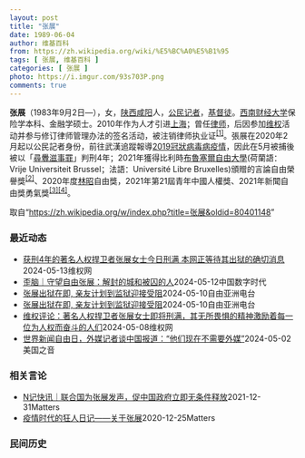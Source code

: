 ```yaml
---
layout: post
title: "张展"
date: 1989-06-04
author: 维基百科
from: https://zh.wikipedia.org/wiki/%E5%BC%A0%E5%B1%95
tags: [ 张展, 维基百科 ]
categories: [ 张展 ]
photo: https://i.imgur.com/93s703P.png
comments: true
---
```

<div class="mw-content-ltr mw-parser-output" lang="zh" dir="ltr"><div id="noteTA-9ce5ea90" class="noteTA"><div class="noteTA-group"><div data-noteta-group-source="module" data-noteta-group="Medicine"></div></div></div>


<p><b>张展</b>（1983年9月2日<span class="useeditintro" title="Template:BLP editintro">—</span>），女，<a href="/wiki/%E9%99%95%E8%A5%BF" class="mw-redirect" title="陕西">陕西</a><a href="/wiki/%E5%92%B8%E9%98%B3" class="mw-redirect" title="咸阳">咸阳</a>人，<a href="/wiki/%E5%85%AC%E6%B0%91%E8%A8%98%E8%80%85" class="mw-redirect" title="公民記者">公民记者</a>，<a href="/wiki/%E5%9F%BA%E7%9D%A3%E5%BE%92" title="基督徒">基督徒</a>。<a href="/wiki/%E8%A5%BF%E5%8D%97%E8%B4%A2%E7%BB%8F%E5%A4%A7%E5%AD%A6" title="西南财经大学">西南财经大学</a>保险学本科、金融学硕士。2010年作为人才引进<a href="/wiki/%E4%B8%8A%E6%B5%B7" class="mw-redirect" title="上海">上海</a>；曾任<a href="/wiki/%E5%BE%8B%E5%B8%88" class="mw-redirect" title="律师">律师</a>，后因参加<a href="/wiki/%E7%BB%B4%E6%9D%83" class="mw-redirect" title="维权">维权</a>活动并参与修订律师管理办法的签名活动，被注销律师执业证<sup id="cite_ref-1" class="reference"><a href="#cite_note-1">[1]</a></sup>。張展在2020年2月起以公民記者身份，前往武漢追蹤報導<a href="/wiki/2019%E5%86%A0%E7%8B%80%E7%97%85%E6%AF%92%E7%97%85%E6%AD%A6%E6%BC%A2%E5%B8%82%E7%96%AB%E6%83%85" title="2019冠狀病毒病武漢市疫情">2019冠狀病毒病疫情</a>，因此在5月被捕後被以「<a href="/wiki/%E5%B0%8B%E9%87%81%E6%BB%8B%E4%BA%8B%E7%BD%AA" class="mw-redirect" title="尋釁滋事罪">尋釁滋事罪</a>」判刑4年；2021年獲得比利時<a href="/wiki/%E5%B8%83%E9%B2%81%E5%A1%9E%E5%B0%94%E8%87%AA%E7%94%B1%E5%A4%A7%E5%AD%A6" class="mw-disambig" title="布鲁塞尔自由大学">布魯塞爾自由大學</a>(荷蘭語：Vrije Universiteit Brussel；法語：Université Libre Bruxelles)頒贈的言論自由榮譽獎<sup id="cite_ref-2" class="reference"><a href="#cite_note-2">[2]</a></sup>、2020年度<a href="/wiki/%E6%9E%97%E6%98%AD" title="林昭">林昭</a>自由獎，2021年第21屆青年中國人權獎、2021年新聞自由獎勇氣獎<sup id="cite_ref-無國界_3-0" class="reference"><a href="#cite_note-無國界-3">[3]</a></sup><sup id="cite_ref-4" class="reference"><a href="#cite_note-4">[4]</a></sup>。
</p>
<meta property="mw:PageProp/toc">
</div><!--esi <esi:include src="/esitest-fa8a495983347898/content" /> --><noscript><img src="https://login.wikimedia.org/wiki/Special:CentralAutoLogin/start?type=1x1" alt="" width="1" height="1" style="border: none; position: absolute;"></noscript>
<div class="printfooter" data-nosnippet="">取自“<a dir="ltr" href="https://zh.wikipedia.org/w/index.php?title=张展&amp;oldid=80401148">https://zh.wikipedia.org/w/index.php?title=张展&amp;oldid=80401148</a>”</div><div id="recent-news"><h3>最近动态</h3><ul><li><a href="https://nodebe4.github.io/waimei/2024-05-13/%E8%8E%B7%E5%88%914%E5%B9%B4%E7%9A%84%E8%91%97%E5%90%8D%E4%BA%BA%E6%9D%83%E6%8D%8D%E5%8D%AB%E8%80%85%E5%BC%A0%E5%B1%95%E5%A5%B3%E5%A3%AB%E4%BB%8A%E6%97%A5%E5%88%91%E6%BB%A1-%E6%9C%AC%E7%BD%91%E6%AD%A3%E7%AD%89%E5%BE%85%E5%85%B6%E5%87%BA%E7%8B%B1%E7%9A%84%E7%A1%AE%E5%88%87%E6%B6%88%E6%81%AF" title="获刑4年的著名人权捍卫者张展女士今日刑满 本网正等待其出狱的确切消息—— （维权网信息中心报道）2024年5月13日，本网获悉：获刑4年的著名人权捍卫者张展女士今日刑满，本网记者正在多方联系，等...">获刑4年的著名人权捍卫者张展女士今日刑满 本网正等待其出狱的确切消息</a><time>2024-05-13</time><a class="tag">维权网</a></li>
<li><a href="https://nodebe4.github.io/waimei/2024-05-12/%E6%AD%AA%E8%84%91-%E5%AE%88%E6%9C%9B%E8%87%AA%E7%94%B1%E5%BC%A0%E5%B1%95-%E8%A7%A3%E5%B0%81%E7%9A%84%E5%9F%8E%E5%92%8C%E8%A2%AB%E5%9B%9A%E7%9A%84%E4%BA%BA" title="歪脑｜守望自由张展：解封的城和被囚的人—— CDT 档案卡 标题：守望自由张展：解封的城和被囚的人作者：林砚青发表日期：2024.5.3来源：歪脑主题归类：张展CDS收藏：公民馆版权说明：该作品...">歪脑｜守望自由张展：解封的城和被囚的人</a><time>2024-05-12</time><a class="tag">中国数字时代</a></li>
<li><a href="https://nodebe4.github.io/waimei/2024-05-10/%E5%BC%A0%E5%B1%95%E5%87%BA%E7%8B%B1%E5%9C%A8%E5%8D%B3,-%E4%BA%B2%E5%8F%8B%E8%AE%A1%E5%88%92%E5%88%B0%E7%9B%91%E7%8B%B1%E8%BF%8E%E6%8E%A5%E5%8F%97%E9%98%BB" title="张展出狱在即, 亲友计划到监狱迎接受阻—— 资料照：2020年武汉封城期间身在武汉的公民记者张展。 张展提供 武汉疫情期间亲赴当地采访的中国公民记者张展，将于下周一（13日）刑满出狱，不过她的母...">张展出狱在即, 亲友计划到监狱迎接受阻</a><time>2024-05-10</time><a class="tag">自由亚洲电台</a></li>
<li><a href="https://nodebe4.github.io/waimei/2024-05-10/%E5%BC%A0%E5%B1%95%E5%87%BA%E7%8B%B1%E5%9C%A8%E5%8D%B3,-%E4%BA%B2%E5%8F%8B%E8%AE%A1%E5%88%92%E5%88%B0%E7%9B%91%E7%8B%B1%E8%BF%8E%E6%8E%A5%E5%8F%97%E9%98%BB" title="张展出狱在即, 亲友计划到监狱迎接受阻—— 资料照：2020年武汉封城期间身在武汉的公民记者张展。 张展提供 武汉疫情期间亲赴当地采访的中国公民记者张展，将于下周一（13日）刑满出狱，不过她的母...">张展出狱在即, 亲友计划到监狱迎接受阻</a><time>2024-05-10</time><a class="tag">自由亚洲电台</a></li>
<li><a href="https://nodebe4.github.io/waimei/2024-05-08/%E7%BB%B4%E6%9D%83%E8%AF%84%E8%AE%BA-%E8%91%97%E5%90%8D%E4%BA%BA%E6%9D%83%E6%8D%8D%E5%8D%AB%E8%80%85%E5%BC%A0%E5%B1%95%E5%A5%B3%E5%A3%AB%E5%8D%B3%E5%B0%86%E5%88%91%E6%BB%A1-%E5%85%B6%E6%97%A0%E6%89%80%E7%95%8F%E6%83%A7%E7%9A%84%E7%B2%BE%E7%A5%9E%E6%BF%80%E5%8A%B1%E7%9D%80%E6%AF%8F%E4%B8%80%E4%BD%8D%E4%B8%BA%E4%BA%BA%E6%9D%83%E8%80%8C%E5%A5%8B%E6%96%97%E7%9A%84%E4%BA%BA%E4%BB%AC" title="维权评论：著名人权捍卫者张展女士即将刑满，其无所畏惧的精神激励着每一位为人权而奋斗的人们—— 特约评论员：程树人 三年疫情，留给所有中国人的是不堪回首的羞辱，习氏政权那登峰造极的专横与残暴在每一...">维权评论：著名人权捍卫者张展女士即将刑满，其无所畏惧的精神激励着每一位为人权而奋斗的人们</a><time>2024-05-08</time><a class="tag">维权网</a></li>
<li><a href="https://nodebe4.github.io/waimei/2024-05-02/%E4%B8%96%E7%95%8C%E6%96%B0%E9%97%BB%E8%87%AA%E7%94%B1%E6%97%A5-%E5%A4%96%E5%AA%92%E8%AE%B0%E8%80%85%E8%B0%88%E4%B8%AD%E5%9B%BD%E6%8A%A5%E9%81%93-%E4%BB%96%E4%BB%AC%E7%8E%B0%E5%9C%A8%E4%B8%8D%E9%9C%80%E8%A6%81%E5%A4%96%E5%AA%92" title="世界新闻自由日，外媒记者谈中国报道：“他们现在不需要外媒”—— Thu, 02 May 2024 21:30:00 GMT 一名警察挡住记者的镜头阻止拍摄审讯公民记者张展的上海浦东新区法院外景。...">世界新闻自由日，外媒记者谈中国报道：“他们现在不需要外媒”</a><time>2024-05-02</time><a class="tag">美国之音</a></li>
</ul></div><div id="open-opinion"><h3>相关言论</h3><ul><li><a href="https://nodebe4.github.io/opinion/2021-12-31/N%E8%AE%B0%E5%BF%AB%E8%AE%AF-%E8%81%94%E5%90%88%E5%9B%BD%E4%B8%BA%E5%BC%A0%E5%B1%95%E5%8F%91%E5%A3%B0-%E4%BF%83%E4%B8%AD%E5%9B%BD%E6%94%BF%E5%BA%9C%E7%AB%8B%E5%8D%B3%E6%97%A0%E6%9D%A1%E4%BB%B6%E9%87%8A%E6%94%BE/" title="NGOCN">N记快讯｜联合国为张展发声，促中国政府立即无条件释放</a><time>2021-12-31</time><a class="tag">Matters</a></li>
<li><a href="https://nodebe4.github.io/opinion/2020-12-25/%E7%96%AB%E6%83%85%E6%97%B6%E4%BB%A3%E7%9A%84%E7%8B%82%E4%BA%BA%E6%97%A5%E8%AE%B0-%E5%85%B3%E4%BA%8E%E5%BC%A0%E5%B1%95/" title="AI XIAOMING">疫情时代的狂人日记——关于张展</a><time>2020-12-25</time><a class="tag">Matters</a></li>
</ul></div><div id="mjls-record"><h3>民间历史</h3><ul></ul></div>